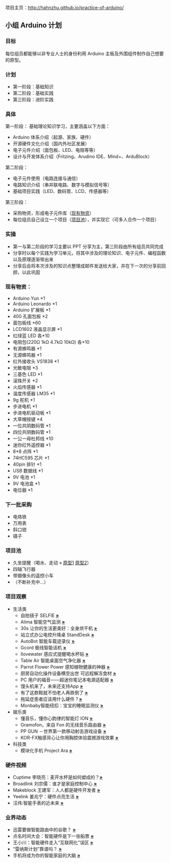 项目主页：http://hahnzhu.github.io/practice-of-arduino/

## 小组 Arduino 计划

### 目标
每位组员都能够以非专业人士的身份利用 Arduino 主板及外围组件制作自己想要的原型。

### 计划
* 第一阶段：基础知识
* 第二阶段：基础实践
* 第三阶段：进阶实践

### 具体
第一阶段：
基础理论知识学习，主要涵盖以下方面：
* Arduino 体系介绍（起源、家族、硬件）
* 开源硬件文化介绍（国内外社区发展）
* 电子元件介绍（面包板、LED、电阻等等）
* 设计与开发体系介绍（Fritzing、Arudino IDE、Mind+、ArduBlock）


第二阶段：
* 电子元件使用（电路连接与通信）
* 电路知识介绍（串并联电路、数字与模拟信号等）
* 基础项目实践（LED、数码管、LCD、传感器等）


第三阶段：
* 采购物资，形成电子元件库（[现有物资](#现有物资)）
* 每位组员自己设立一个项目（[项目池](#项目池)），并实现它（可多人合作一个项目）


### 实操
* 第一与第二阶段的学习主要以 PPT 分享为主，第三阶段由所有组员共同完成
* 分享时以每个实践为学习单元，将其中涉及的理论知识、电子元件、编程函数以及原理逐渐带出来
* 分享后会将本次涉及的知识点整理成邮件发送给大家，并在下一次的分享前回顾，以此巩固


### 现有物资：
* Arduino Yun *1
* Arduino Leonardo *1
* Arduino 扩展板 *1
* 400 孔面包板 *2
* 面包板线 *60
* LCD1602 液晶显示屏 *1
* 红绿蓝 LED 各*10
* 电阻包(220Ω 1kΩ 4.7kΩ 10kΩ) 各*10
* 有源蜂鸣器 *1
* 无源蜂鸣器 *1
* 红外接收头 VS1838 *1
* 光敏电阻 *3
* 三基色 LED *1
* 滚珠开关 *2
* 火焰传感器 *1
* 温度传感器 LM35 *1
* 9g 舵机 *1
* 步进电机 *1
* 步进电机驱动板 *1
* 大草帽按键 *4
* 一位共阴数码管 *1
* 四位共阴数码管 *1
* 一公一母杜邦线 *10
* 迷你红外遥控器 *1
* 8*8 点阵 *1
* 74HC595 芯片 *1
* 40pin 排针 *1
* USB 数据线 *1
* 9V 电池 *1
* 9V 电池盒 *1
* 电位器 *1


### 下一批采购
* 电烙铁
* 万用表
* 斜口钳
* 镊子


### 项目池
* 久坐提醒（喝水、走动 &raquo; [原型1](http://www.demohour.com/projects/340576 'Ilovewater感应式提醒喝水杯贴') [原型2](http://www.demohour.com/projects/336784 'Cuptime智能水杯')）
* 四轴飞行器
* 带摄像头的遥控小车
* （不断补充中...）


### 项目观察
* 生活类
  * 自拍镜子 SELFIE **[&raquo;](http://www.jiasu.do/p/istrategy-labs-selfie-mirror/?sukey=a2e271d9f79cb0c6a23a328ba75ca5ff04185a738b861a1bc00735602c11b7d6d40d34e03f193d52cc8bfe4bc26d33de '查看详情')**
  * Alima 智能空气监测 **[&raquo;](http://www.leiphone.com/kwz-alima.html '查看详情')**
  * 30s 让你的生活更美好：全身烘干机 **[&raquo;](http://mp.weixin.qq.com/s?__biz=MzA5MTMyNTYzNA==&mid=200146595&idx=1&sn=9ddce0cfcf4f72e714b4327915771a6e '查看详情')**
  * 站立式办公电控升降桌 StandDesk **[&raquo;](http://mp.weixin.qq.com/s?__biz=MzA5MTMyNTYzNA==&mid=200145111&idx=1&sn=1175b8b9e9f9323939e47b4ac444d32d '查看详情')**
  * AutoBot 智能车载迹录仪 **[&raquo;](http://www.demohour.com/projects/340530 '查看详情')**
  * Gcord 极线智能话机 **[&raquo;](http://www.demohour.com/projects/331222)**
  * Ilovewater 感应式提醒喝水杯贴 **[&raquo;](http://www.demohour.com/projects/340576 '查看详情')**
  * Table Air 智能桌面空气净化器 **[&raquo;](http://www.demohour.com/projects/340403 '查看详情')**
  * Parrot Flower Power 感知植物健康的神器 **[&raquo;](http://mp.weixin.qq.com/s?__biz=MzA5NzQ1OTkzMw==&mid=200270538&idx=1&sn=28a5a95262f81e31d53aea8f23702e7e&uin=NDU0MzA2Mjc1 '查看详情')**
  * 厨房自动化操作设备横空出世 可远程解冻食材 **[&raquo;](http://mp.weixin.qq.com/s?__biz=MzA5NzQ1OTkzMw==&mid=200273711&idx=1&sn=73f7be064637ead91d65d709c129ee3a&uin=NDU0MzA2Mjc1 '查看详情')**
  * PC 用户的福音——超迷你笔记本电源适配器 **[&raquo;](http://mp.weixin.qq.com/s?__biz=MzA5MTMyNTYzNA==&mid=200159273&idx=1&sn=209d9098428aa03104ac506b9999d898#rd '查看详情')**
  * 馒头机来了，未来还支持App **[&raquo;](http://mp.weixin.qq.com/s?__biz=MjM5MTg5NTU0MQ==&mid=200316618&idx=2&sn=4480b3a55403127f5df36fefbc77b866#rd '查看详情')**
  * 有了这款鞋就不怕老人再跌倒了 **[&raquo;](http://mp.weixin.qq.com/s?__biz=MjM5NzAyNDg0NQ==&mid=200339847&idx=1&sn=d33e467e7dfbe765ef57c0beaaa67ce4#rd '查看详情')**
  * 拖延症患者应该用什么硬件？**[&raquo;](http://mp.weixin.qq.com/s?__biz=MjM5NjAwMjEwMA==&mid=200218304&idx=1&sn=7bad3f34bd9bc6385fe56301def36c9e#rd '查看详情')**
  * Monbaby智能纽扣：宝宝的睡眠监测仪 **[&raquo;](http://www.demohour.com/articles/products/posts/232039 '查看详情')**
* 娱乐类
  * 懂音乐，懂你心韵律的智能灯 ION **[&raquo;](http://www.ifanr.com/coolbuy/411553 '查看详情')**
  * Gramofon，来自 Fon 的无线音乐路由器 **[&raquo;](http://www.ifanr.com/413876 '查看详情')**
  * PP GUN －世界第一款移动射击游戏设备 **[&raquo;](http://www.demohour.com/projects/342962 '查看详情')**
  * KOR-FX触感背心让你用胸腔体验震撼游戏效果 **[&raquo;](http://www.toodaylab.com/64838 '查看详情')**
* 科技类
  * 模块化手机 Project Ara **[&raquo;](http://www.ifanr.com/413978 '查看详情')**



### 硬件视频
* Cuptime 李晓亮：麦开水杯是如何塑成的？**[&raquo;](http://www.geekpark.net/cast/view/201427 '查看详情')**
* Broadlink 刘宗儒：谁才是家庭控制中心 **[&raquo;](http://www.geekpark.net/cast/view/201423 '查看详情')**
* Makeblock 王建军：人人都是硬件开发者 **[&raquo;](http://www.geekpark.net/cast/view/201429 '查看详情')**
* Yeelink 姜兆宁：硬件点亮生活 **[&raquo;](http://www.geekpark.net/cast/view/201420 '查看详情')**
* 汪伟:智能手表的近未来 **[&raquo;](http://www.geekpark.net/cast/view/201436 '查看详情')**


### 业界动态
* 迅雷要做智能路由中的谷歌？ **[&raquo;](http://mp.weixin.qq.com/s?__biz=MjM5ODIwMTkwMA==&mid=200127679&idx=1&sn=75272bcf032472eb75d91af58bc8e03d '查看详情')**
* 点名时间大会：智能硬件是下一张船票 **[&raquo;](http://www.leiphone.com/dianmingshijian.html '查看详情')**
* 王小川：智能硬件走入“互联网化”误区 **[&raquo;](http://www.ifanr.com/413036 '查看详情')**
* “雷纳斯计划”靠谱吗？ **[&raquo;](http://mp.weixin.qq.com/s?__biz=MjM5MTg5NTU0MQ==&mid=200309565&idx=1&sn=a7722a32641cef979620559267792b2d&uin=NDU0MzA2Mjc1 '查看详情')**
* 手机将成为你的智能家庭的大脑 **[&raquo;](http://mp.weixin.qq.com/s?__biz=MjM5MTg5NTU0MQ==&mid=200315105&idx=1&sn=4d5e98a163a8591ca222ab17c7e69731#rd '查看详情')**



